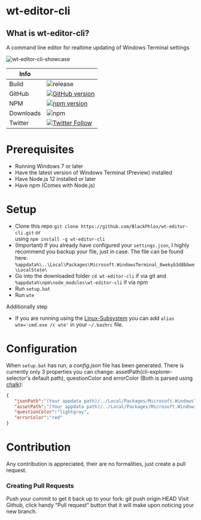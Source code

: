 # wt-editor-cli
## What is wt-editor-cli?
A command line editor for realtime updating of Windows Terminal settings

![wt-editor-cli-showcase](https://user-images.githubusercontent.com/25123512/68077919-ba2a4980-fdcc-11e9-879f-6e1fecb6bb20.gif)

|Info| |
|-------|---------|
| Build | ![release](https://github.com/BlackPhlox/wt-editor-cli/workflows/release/badge.svg) |
| GitHub | [![GitHub version](https://badge.fury.io/gh/BlackPhlox%2Fwt-editor-cli.svg)](https://badge.fury.io/gh/BlackPhlox%2Fwt-editor-cli) |
| NPM | [![npm version](https://badge.fury.io/js/wt-editor-cli.svg)](https://badge.fury.io/js/wt-editor-cli) |
| Downloads |![npm](https://img.shields.io/npm/dt/wt-editor-cli?label=NPM%20Download)|
| Twitter     | [![Twitter Follow](https://img.shields.io/twitter/follow/darkphlox?style=social)](https://twitter.com/darkphlox)      |

# Prerequisites
  - Running Windows 7 or later
  - Have the latest version of Windows Terminal (Preview) installed
  - Have Node.js 12 installed or later
  - Have npm (Comes with Node.js)
# Setup
  - Clone this repo ```git clone https://github.com/BlackPhlox/wt-editor-cli.git``` or<br> using ```npm install -g wt-editor-cli ```
  - (Important) If you already have configured your `settings.json`, I highly recommend you backup your file, just in case. The file can be found here: `%appdata%\..\Local\Packages\Microsoft.WindowsTerminal_8wekyb3d8bbwe\LocalState\`
  - Go into the downloaded folder `cd wt-editor-cli` if via git and `%appdata%\npm\node_modules\wt-editor-cli` if via npm
  - Run `setup.bat`
  - Run `wte`
  
  Additionally step
  - If you are running using the [Linux-Subsystem](https://docs.microsoft.com/en-us/windows/wsl/install-win10) you can add `alias wte='cmd.exe /c wte'` in your `~/.bashrc` file.

# Configuration
When `setup.bat` has run, a _config.json_ file has been generated. There is currently only 3 properties you can change: assetPath(cli-explorer-selector's default path), questionColor and errorColor (Both is parsed using [chalk](https://www.npmjs.com/package/chalk)): 
 ```json
 { 
    "jsonPath":"(Your appdata path)/../Local/Packages/Microsoft.WindowsTerminal_8wekyb3d8bbwe/LocalState/settings.json", 
    "assetPath":"(Your appdata path)/../Local/Packages/Microsoft.WindowsTerminal_8wekyb3d8bbwe/RoamingState", 
    "questionColor":"lightgray", 
    "errorColor":"red" 
} 

```

# Contribution

Any contribution is appreciated, their are no formalities, just create a pull request.

### Creating Pull Requests
  Push your commit to get it back up to your fork: git push origin HEAD
  Visit Github, click handy “Pull request” button that it will make upon noticing your new branch.
